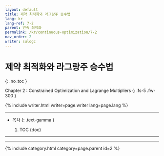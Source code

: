 ```yaml
---
layout: default
title: 제약 최적화와 라그랑주 승수법
lang: kr
lang-ref: 7-2
parent: 연속 최적화
permalink: /kr/continuous-optimization/7-2
nav_order: 2
writer: sulogc
---
```


# 제약 최적화와 라그랑주 승수법
{: .no_toc }


Chapter 2 : Constrained Optimization and Lagrange Multipliers 
{: .fs-5 .fw-300 }


{% include writer.html writer=page.writer lang=page.lang %}

---

- 목차
    {: .text-gamma }

    1. TOC
    {:toc}

---


---

{% include category.html category=page.parent id=2 %}
